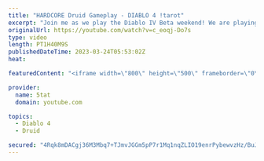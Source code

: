 ```yaml
---
title: "HARDCORE Druid Gameplay - DIABLO 4 !tarot"
excerpt: "Join me as we play the Diablo IV Beta weekend! We are playing Druid on Hardcore in Diablo 4 Beta! Send a Tip to Support the ..."
originalUrl: https://youtube.com/watch?v=c_eoqj-Do7s
type: video
length: PT1H40M9S
publishedDateTime: 2023-03-24T05:53:02Z
heat: 

featuredContent: "<iframe width=\"800\" height=\"500\" frameborder=\"0\" src=\"https://www.youtube.com/embed/c_eoqj-Do7s\" allow=\"accelerometer; autoplay; encrypted-media; gyroscope; picture-in-picture\" allowfullscreen></iframe>"

provider:
  name: 5tat
  domain: youtube.com

topics:
  - Diablo 4
  - Druid

secured: "4Rqk8mDACgj36M3Mbq7+TJmvJGGm5pP7r1Mq1nqZLIO19enrPybewvzHz/BuJqacioO15ej+t1MQSD6z7ABr5BSb42T1Sg8iBVmTUYs9LfDxVxcT0ZDfBuI6oOPmaZzEYXHNiHye7lGYByMCuQkPlxt1ELKVAaEA+7J+MwViGJxR23Yfnae5eVbtHqWR7vaymGSU2X4VXCVab8xKULd1SJNhJaQzb+Rb3u7cDWX2tKR+fxGiqxJKHJRjjsAF11oaqmYsRKjU2qb+njjrFYSljMJ41xWYXvtiveuNlCK1TDSFqVy3nnzf6vkFpptTom/Chbu26hz7Es7jBaT/kUILnu+wq/eclw43fMDlUj4Z07jTAUob470ioh24DUJTTZjOkMVow/a80hA9AJqJ9tfo0Md1o/RbzPs0DM0NQjWQ3zQ=;anbqre/cOwFJ3EwzP1KiLg=="
---
```


